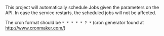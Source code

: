 This project will automatically schedule Jobs given the parameters on the API. In case the service restarts, the scheduled jobs will not be affected. 

The cron format should be `* * * * * ? *` (cron generator found at http://www.cronmaker.com/)
